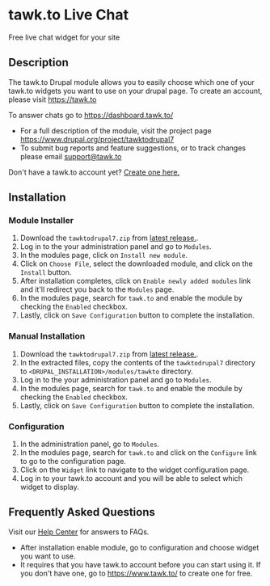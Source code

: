 # tawk.to Live Chat

Free live chat widget for your site

## Description
The tawk.to Drupal module allows you to easily choose which one of your tawk.to widgets you want to use on your drupal page. To create an account, please visit https://tawk.to

To answer chats go to https://dashboard.tawk.to/
* For a full description of the module, visit the project page https://www.drupal.org/project/tawktodrupal7
* To submit bug reports and feature suggestions, or to track changes please email support@tawk.to

Don't have a tawk.to account yet? [Create one here.](https://www.tawk.to/?utm_source=drupal7&utm_medium=link&utm_campaign=signup)

## Installation

### Module Installer
1. Download the `tawktodrupal7.zip` from [latest release.](https://github.com/tawk/tawk-drupal/releases).
2. Log in to the your administration panel and go to `Modules`.
3. In the modules page, click on `Install new module`.
4. Click on `Choose File`, select the downloaded module, and click on the `Install` button.
5. After installation completes, click on `Enable newly added modules` link and it'll redirect you back to the `Modules` page.
6. In the modules page, search for `tawk.to` and enable the module by checking the `Enabled` checkbox.
7. Lastly, click on `Save Configuration` button to complete the installation.

### Manual Installation
1. Download the `tawktodrupal7.zip` from [latest release.](https://github.com/tawk/tawk-drupal/releases).
2. In the extracted files, copy the contents of the `tawktodrupal7` directory to `<DRUPAL_INSTALLATION>/modules/tawkto` directory.
2. Log in to the your administration panel and go to `Modules`.
3. In the modules page, search for `tawk.to` and enable the module by checking the `Enabled` checkbox.
4. Lastly, click on `Save Configuration` button to complete the installation.

### Configuration
1. In the administration panel, go to `Modules`.
2. In the modules page, search for `tawk.to` and click on the `Configure` link to go to the configuration page.
3. Click on the `Widget` link to navigate to the widget configuration page.
4. Log in to your tawk.to account and you will be able to select which widget to display.

## Frequently Asked Questions
Visit our [Help Center](https://help.tawk.to) for answers to FAQs.

* After installation enable module, go to configuration and choose widget you want to use.
* It requires that you have tawk.to account before you can start using it. If you don't have one, go to https://www.tawk.to/ to create one for free.
